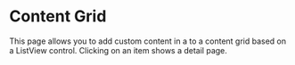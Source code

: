 ﻿# Content Grid

This page allows you to add custom content in a to a content grid based on a ListView control. Clicking on an item shows a detail page.